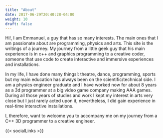 ```yaml
---
title: "About"
date: 2017-06-29T20:40:28-04:00
weight: 10
draft: false
---
```


Hi!, I am Emmanuel, a guy that has so many interests. The main ones that I am passionate about are programming, physics and arts. This site is the writings of a journey. My journey from a little geek guy that his main experience is in c++ and graphics programming to a creative coder, someone that use code to create interactive and immersive experiences and installations.

In my life, I have done many things!: theatre, dance, programming, sports but my main education has always been on the scientific/technical side. I am a physics engineer graduate and I have worked now for about 8 years as a 3d programmer at a big video game company making AAA games. During all those years of studies and work I kept my interest in arts very close but I just rarely acted upon it, nevertheless, I did gain experience in real-time interactive installations.

I, therefore, want to welcome you to accompany me on my journey from a C++ 3D programmer to a creative engineer.

{{< socialLinks >}}


